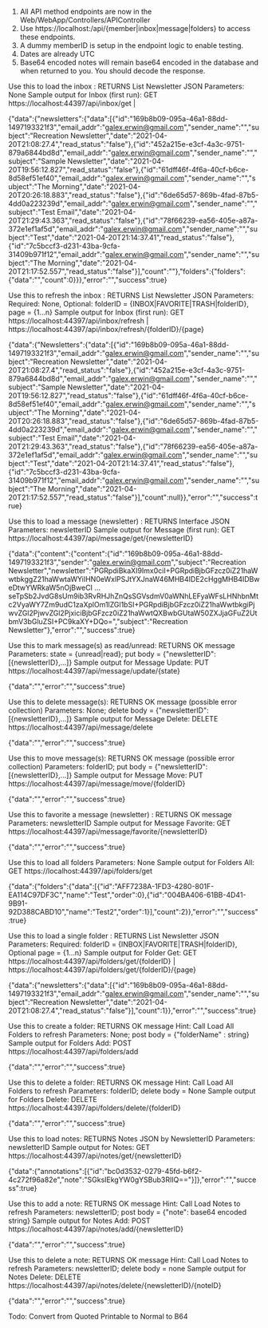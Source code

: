 1. All API method endpoints are now in the Web/WebApp/Controllers/APIController
2. Use https://localhost:<port>/api/{member|inbox|message|folders} to access these endpoints.
3. A dummy memberID is setup in the endpoint logic to enable testing.
4. Dates are already UTC
5. Base64 encoded notes will remain base64 encoded in the database and when returned to you. You should decode the response.


Use this to load the inbox : RETURNS List Newsletter JSON
Parameters: None
Sample output for Inbox (first run): GET https://localhost:44397/api/inbox/get | 

{"data":{"newsletters":{"data":[{"id":"169b8b09-095a-46a1-88dd-1497193321f3","email_addr":"galex.erwin@gmail.com","sender_name":"","subject":"Recreation Newsletter","date":"2021-04-20T21:08:27.4","read_status":"false"},{"id":"452a215e-e3cf-4a3c-9751-879a6844bd8d","email_addr":"galex.erwin@gmail.com","sender_name":"","subject":"Sample Newsletter","date":"2021-04-20T19:56:12.827","read_status":"false"},{"id":"61dff46f-4f6a-40cf-b6ce-8d58ef51ef40","email_addr":"galex.erwin@gmail.com","sender_name":"","subject":"The Morning","date":"2021-04-20T20:26:18.883","read_status":"false"},{"id":"6de65d57-869b-4fad-87b5-4dd0a223239d","email_addr":"galex.erwin@gmail.com","sender_name":"","subject":"Test Email","date":"2021-04-20T21:29:43.363","read_status":"false"},{"id":"78f66239-ea56-405e-a87a-372e1ef1af5d","email_addr":"galex.erwin@gmail.com","sender_name":"","subject":"Test","date":"2021-04-20T21:14:37.41","read_status":"false"},{"id":"7c5bccf3-d231-43ba-9cfa-31409b971f12","email_addr":"galex.erwin@gmail.com","sender_name":"","subject":"The Morning","date":"2021-04-20T21:17:52.557","read_status":"false"}],"count":""},"folders":{"folders":{"data":"","count":0}}},"error":"","success":true}

Use this to refresh the inbox : RETURNS List Newsletter JSON
Parameters: Required: None, Optional: folderID = {INBOX|FAVORITE|TRASH|folderID}, page = {1...n}
Sample output for Inbox (first run): GET https://localhost:44397/api/inbox/refresh | https://localhost:44397/api/inbox/refresh/{folderID}/{page}

{"data":{"Newsletters":{"data":[{"id":"169b8b09-095a-46a1-88dd-1497193321f3","email_addr":"galex.erwin@gmail.com","sender_name":"","subject":"Recreation Newsletter","date":"2021-04-20T21:08:27.4","read_status":"false"},{"id":"452a215e-e3cf-4a3c-9751-879a6844bd8d","email_addr":"galex.erwin@gmail.com","sender_name":"","subject":"Sample Newsletter","date":"2021-04-20T19:56:12.827","read_status":"false"},{"id":"61dff46f-4f6a-40cf-b6ce-8d58ef51ef40","email_addr":"galex.erwin@gmail.com","sender_name":"","subject":"The Morning","date":"2021-04-20T20:26:18.883","read_status":"false"},{"id":"6de65d57-869b-4fad-87b5-4dd0a223239d","email_addr":"galex.erwin@gmail.com","sender_name":"","subject":"Test Email","date":"2021-04-20T21:29:43.363","read_status":"false"},{"id":"78f66239-ea56-405e-a87a-372e1ef1af5d","email_addr":"galex.erwin@gmail.com","sender_name":"","subject":"Test","date":"2021-04-20T21:14:37.41","read_status":"false"},{"id":"7c5bccf3-d231-43ba-9cfa-31409b971f12","email_addr":"galex.erwin@gmail.com","sender_name":"","subject":"The Morning","date":"2021-04-20T21:17:52.557","read_status":"false"}],"count":null}},"error":"","success":true}

Use this to load a message (newsletter) : RETURNS Interface JSON
Parameters: newsletterID
Sample output for Message (first run): GET https://localhost:44397/api/message/get/{newsletterID}

{"data":{"content":{"content":{"id":"169b8b09-095a-46a1-88dd-1497193321f3","sender":"galex.erwin@gmail.com","subject":"Recreation Newsletter","newsletter":"PGRpdiBkaXI9Imx0ciI+PGRpdiBjbGFzcz0iZ21haWwtbkggZ21haWwtaWYiIHN0eWxlPSJtYXJnaW46MHB4IDE2cHggMHB4IDBweDtwYWRkaW5nOjBweCI
...
seTpSb2JvdG8sUm9ib3RvRHJhZnQsSGVsdmV0aWNhLEFyaWFsLHNhbnMtc2VyaWY7Zm9udC1zaXplOm1lZGl1bSI+PGRpdiBjbGFzcz0iZ21haWwtbkgiPjwvZGl2PjwvZGl2PjxiciBjbGFzcz0iZ21haWwtQXBwbGUtaW50ZXJjaGFuZ2UtbmV3bGluZSI+PC9kaXY+DQo=","subject":"Recreation Newsletter"},"error":"","success":true}

Use this to mark message(s) as read/unread: RETURNS OK message
Parameters: state = {unread|read}; put body = {"newsletterID": [{newsletterID},...]} 
Sample output for Message Update: PUT https://localhost:44397/api/message/update/{state}

{"data":"","error":"","success":true}

Use this to delete message(s): RETURNS OK message (possible error collection)
Parameters: None; delete body = {"newsletterID": [{newsletterID},...]} 
Sample output for Message Delete: DELETE https://localhost:44397/api/message/delete

{"data":"","error":"","success":true}

Use this to move message(s): RETURNS OK message (possible error collection)
Parameters: folderID; put body = {"newsletterID": [{newsletterID},...]} 
Sample output for Message Move: PUT https://localhost:44397/api/message/move/{folderID}

{"data":"","error":"","success":true}

Use this to favorite a message (newsletter) : RETURNS OK message
Parameters: newsletterID
Sample output for Message Favorite: GET https://localhost:44397/api/message/favorite/{newsletterID}

{"data":"","error":"","success":true}

Use this to load all folders
Parameters: None
Sample output for Folders All: GET https://localhost:44397/api/folders/get

{"data":{"folders":{"data":[{"id":"AFF7238A-1FD3-4280-801F-EA114C97DF3C","name":"Test","order":0},{"id":"004BA406-61BB-4D41-9B91-92D388CABD10","name":"Test2","order":1}],"count":2}},"error":"","success":true}

Use this to load a single folder : RETURNS List Newsletter JSON
Parameters: Required: folderID = {INBOX|FAVORITE|TRASH|folderID}, Optional page = {1...n}
Sample output for Folder Get: GET https://localhost:44397/api/folders/get/{folderID} | https://localhost:44397/api/folders/get/{folderID}/{page}

{"data":{"newsletters":{"data":[{"id":"169b8b09-095a-46a1-88dd-1497193321f3","email_addr":"galex.erwin@gmail.com","sender_name":"","subject":"Recreation Newsletter","date":"2021-04-20T21:08:27.4","read_status":"false"}],"count":1}},"error":"","success":true}

Use this to create a folder: RETURNS OK message
Hint: Call Load All Folders to refresh
Parameters: None; post body = {"folderName" : string}
Sample output for Folders Add: POST https://localhost:44397/api/folders/add

{"data":"","error":"","success":true}

Use this to delete a folder: RETURNS OK message
Hint: Call Load All Folders to refresh
Parameters: folderID; delete body = None
Sample output for Folders Delete: DELETE https://localhost:44397/api/folders/delete/{folderID}

{"data":"","error":"","success":true}

Use this to load notes: RETURNS Notes JSON by NewsletterID
Parameters: newsletterID
Sample output for Notes: GET https://localhost:44397/api/notes/get/{newsletterID}

{"data":{"annotations":[{"id":"bc0d3532-0279-45fd-b6f2-4c272f96a82e","note":"SGksIEkgYW0gYSBub3RlIQ=="}]},"error":"","success":true}

Use this to add a note: RETURNS OK message
Hint: Call Load Notes to refresh
Parameters: newsletterID; post body = {"note": base64 encoded string}
Sample output for Notes Add: POST https://localhost:44397/api/notes/add/{newsletterID}

{"data":"","error":"","success":true} 

Use this to delete a note: RETURNS OK message
Hint: Call Load Notes to refresh
Parameters: newsletterID; delete body = none
Sample output for Notes Delete: DELETE https://localhost:44397/api/notes/delete/{newsletterID}/{noteID} 

{"data":"","error":"","success":true}

Todo:
Convert from Quoted Printable to Normal to B64